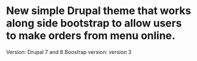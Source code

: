 # New simple Drupal theme that works along side bootstrap to allow users to make orders from menu online.

Version: Drupal 7 and 8
Boostrap version: version 3

